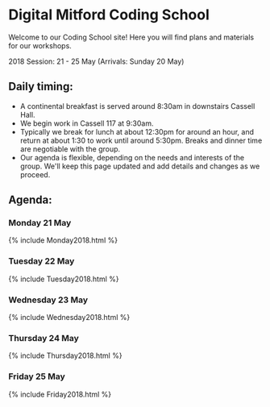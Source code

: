 # Digital Mitford Coding School

Welcome to our Coding School site! Here you will find plans and materials for our workshops.

2018 Session: 21 - 25 May 
(Arrivals: Sunday 20 May)

## Daily timing: 
* A continental breakfast is served around 8:30am in downstairs Cassell Hall.
* We begin work in Cassell 117 at 9:30am. 
* Typically we break for lunch at about 12:30pm for around an hour, and return at about 1:30 to work until around 5:30pm. Breaks and dinner time are negotiable with the group.
* Our agenda is flexible, depending on the needs and interests of the group. We'll keep this page updated and add details and changes as we proceed. 


## Agenda:

### Monday 21 May

{% include Monday2018.html %}

   
### Tuesday 22 May

{% include Tuesday2018.html %}

### Wednesday 23 May

{% include Wednesday2018.html %}

### Thursday 24 May

{% include Thursday2018.html %}

### Friday 25 May

{% include Friday2018.html %}
